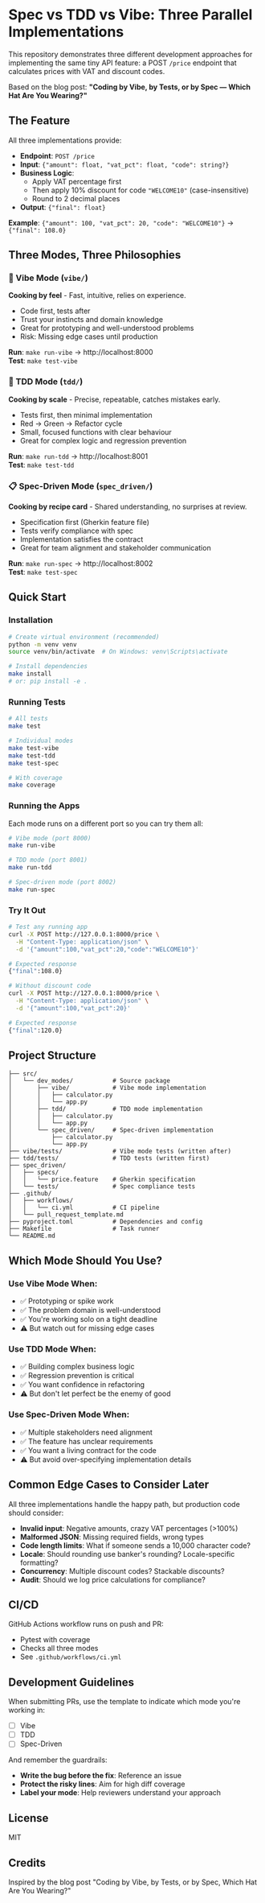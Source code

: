 # Spec vs TDD vs Vibe: Three Parallel Implementations

This repository demonstrates three different development approaches for implementing the same tiny API feature: a POST `/price` endpoint that calculates prices with VAT and discount codes.

Based on the blog post: **"Coding by Vibe, by Tests, or by Spec — Which Hat Are You Wearing?"**

## The Feature

All three implementations provide:
- **Endpoint**: `POST /price`
- **Input**: `{"amount": float, "vat_pct": float, "code": string?}`
- **Business Logic**:
  - Apply VAT percentage first
  - Then apply 10% discount for code `"WELCOME10"` (case-insensitive)
  - Round to 2 decimal places
- **Output**: `{"final": float}`

**Example**: `{"amount": 100, "vat_pct": 20, "code": "WELCOME10"}` → `{"final": 108.0}`

## Three Modes, Three Philosophies

### 🎸 Vibe Mode (`vibe/`)
**Cooking by feel** - Fast, intuitive, relies on experience.

- Code first, tests after
- Trust your instincts and domain knowledge
- Great for prototyping and well-understood problems
- Risk: Missing edge cases until production

**Run**: `make run-vibe` → http://localhost:8000  
**Test**: `make test-vibe`

### 🔬 TDD Mode (`tdd/`)
**Cooking by scale** - Precise, repeatable, catches mistakes early.

- Tests first, then minimal implementation
- Red → Green → Refactor cycle
- Small, focused functions with clear behaviour
- Great for complex logic and regression prevention

**Run**: `make run-tdd` → http://localhost:8001  
**Test**: `make test-tdd`

### 📋 Spec-Driven Mode (`spec_driven/`)
**Cooking by recipe card** - Shared understanding, no surprises at review.

- Specification first (Gherkin feature file)
- Tests verify compliance with spec
- Implementation satisfies the contract
- Great for team alignment and stakeholder communication

**Run**: `make run-spec` → http://localhost:8002  
**Test**: `make test-spec`

## Quick Start

### Installation

```bash
# Create virtual environment (recommended)
python -m venv venv
source venv/bin/activate  # On Windows: venv\Scripts\activate

# Install dependencies
make install
# or: pip install -e .
```

### Running Tests

```bash
# All tests
make test

# Individual modes
make test-vibe
make test-tdd
make test-spec

# With coverage
make coverage
```

### Running the Apps

Each mode runs on a different port so you can try them all:

```bash
# Vibe mode (port 8000)
make run-vibe

# TDD mode (port 8001)
make run-tdd

# Spec-driven mode (port 8002)
make run-spec
```

### Try It Out

```bash
# Test any running app
curl -X POST http://127.0.0.1:8000/price \
  -H "Content-Type: application/json" \
  -d '{"amount":100,"vat_pct":20,"code":"WELCOME10"}'

# Expected response
{"final":108.0}

# Without discount code
curl -X POST http://127.0.0.1:8000/price \
  -H "Content-Type: application/json" \
  -d '{"amount":100,"vat_pct":20}'

# Expected response
{"final":120.0}
```

## Project Structure

```
├── src/
│   └── dev_modes/           # Source package
│       ├── vibe/            # Vibe mode implementation
│       │   ├── calculator.py
│       │   └── app.py
│       ├── tdd/             # TDD mode implementation
│       │   ├── calculator.py
│       │   └── app.py
│       └── spec_driven/     # Spec-driven implementation
│           ├── calculator.py
│           └── app.py
├── vibe/tests/              # Vibe mode tests (written after)
├── tdd/tests/               # TDD tests (written first)
├── spec_driven/
│   ├── specs/
│   │   └── price.feature    # Gherkin specification
│   └── tests/               # Spec compliance tests
├── .github/
│   ├── workflows/
│   │   └── ci.yml           # CI pipeline
│   └── pull_request_template.md
├── pyproject.toml           # Dependencies and config
├── Makefile                 # Task runner
└── README.md
```

## Which Mode Should You Use?

### Use Vibe Mode When:
- ✅ Prototyping or spike work
- ✅ The problem domain is well-understood
- ✅ You're working solo on a tight deadline
- ⚠️  But watch out for missing edge cases

### Use TDD Mode When:
- ✅ Building complex business logic
- ✅ Regression prevention is critical
- ✅ You want confidence in refactoring
- ⚠️  But don't let perfect be the enemy of good

### Use Spec-Driven Mode When:
- ✅ Multiple stakeholders need alignment
- ✅ The feature has unclear requirements
- ✅ You want a living contract for the code
- ⚠️  But avoid over-specifying implementation details

## Common Edge Cases to Consider Later

All three implementations handle the happy path, but production code should consider:

- **Invalid input**: Negative amounts, crazy VAT percentages (>100%)
- **Malformed JSON**: Missing required fields, wrong types
- **Code length limits**: What if someone sends a 10,000 character code?
- **Locale**: Should rounding use banker's rounding? Locale-specific formatting?
- **Concurrency**: Multiple discount codes? Stackable discounts?
- **Audit**: Should we log price calculations for compliance?

## CI/CD

GitHub Actions workflow runs on push and PR:
- Pytest with coverage
- Checks all three modes
- See `.github/workflows/ci.yml`

## Development Guidelines

When submitting PRs, use the template to indicate which mode you're working in:
- [ ] Vibe
- [ ] TDD  
- [ ] Spec-Driven

And remember the guardrails:
- **Write the bug before the fix**: Reference an issue
- **Protect the risky lines**: Aim for high diff coverage
- **Label your mode**: Help reviewers understand your approach

## License

MIT

## Credits

Inspired by the blog post "Coding by Vibe, by Tests, or by Spec, Which Hat Are You Wearing?"

